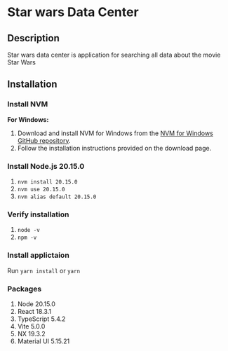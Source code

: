 # Star wars Data Center

## Description

Star wars data center is application for searching all data about the movie Star Wars

## Installation

### Install NVM

**For Windows:**
1. Download and install NVM for Windows from the [NVM for Windows GitHub repository](https://github.com/coreybutler/nvm-windows/releases).
2. Follow the installation instructions provided on the download page.

### Install Node.js 20.15.0

1. `nvm install 20.15.0`
2. `nvm use 20.15.0`
3. `nvm alias default 20.15.0`

### Verify installation

1. `node -v`
2. `npm -v`

### Install applictaion

Run `yarn install` or `yarn`

### Packages

1. Node 20.15.0
2. React 18.3.1
3. TypeScript 5.4.2
4. Vite 5.0.0
5. NX 19.3.2
6. Material UI 5.15.21

